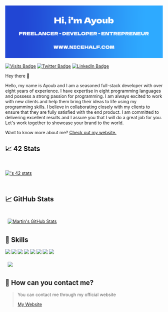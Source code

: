 [![Ayoub's GitHub Banner](./assets/banner.png)](https://nicehalf.com)

[![Visits Badge](https://api.visitorbadge.io/api/visitors?path=bablilayoub&countColor=%232ccce4&style=flat)](https://nicehalf.com)
[![Twitter Badge](https://img.shields.io/badge/Twitter-Profile-informational?style=flat&logo=twitter&logoColor=white&color=1CA2F1)](https://twitter.com/bablilayoub)
[![LinkedIn Badge](https://img.shields.io/badge/LinkedIn-Profile-informational?style=flat&logo=linkedin&logoColor=white&color=0D76A8)](https://www.linkedin.com/in/bablilayoub/)


Hey there 👋

Hello, my name is Ayoub and I am a seasoned full-stack developer with over eight years of experience. I have expertise in eight programming languages and possess a strong passion for programming. I am always excited to work with new clients and help them bring their ideas to life using my programming skills. I believe in collaborating closely with my clients to ensure that they are fully satisfied with the end product. I am committed to delivering excellent results and I assure you that I will do a great job for you. Let's work together to showcase your brand to the world.

Want to know more about me? [Check out my website.](https://nicehalf.com)

## &#x1f4c8; 42 Stats

<br>

[![<abablil>'s 42 stats](https://badge.mediaplus.ma/greenbinary/abablil)](https://github.com/oakoudad/badge42)
  
<br>

## &#x1f4c8; GitHub Stats

<br>
<a href="https://github.com/bablilayoub">
  <img align="center" style="margin:0.5rem" src="https://github-readme-stats.vercel.app/api?username=bablilayoub&show_icons=true" alt="Martin's GitHub Stats" />
</a>

<br>


## 💼 Skills
![](https://img.shields.io/badge/language-Php-informational?style=for-the-badge&logo=php&logoColor=white&color=1950f7)
![](https://img.shields.io/badge/language-Javascript-informational?style=for-the-badge&logo=javascript&logoColor=white&color=f7df1e)
![](https://img.shields.io/badge/language-C%23-informational?style=for-the-badge&logo=csharp&logoColor=white&color=256D7B)
![](https://img.shields.io/badge/language-Java-informational?style=for-the-badge&logo=java&logoColor=white&color=5474FD)
![](https://img.shields.io/badge/language-HTML-informational?style=for-the-badge&logo=html5&logoColor=white&color=EDF1ED)
![](https://img.shields.io/badge/language-CSS-informational?style=for-the-badge&logo=css3&logoColor=white&color=B73F07)
![](https://img.shields.io/badge/language-Json-informational?style=for-the-badge&logo=json&logoColor=white&color=B6CDD7)
![](https://img.shields.io/badge/language-MySQL-informational?style=for-the-badge&logo=mysql&logoColor=white&color=472B9E)


<a href="https://github.com/bablilayoub">
  <img align="center" style="margin:0.5rem" src="https://github-readme-stats.vercel.app/api/top-langs/?username=bablilayoub" />
</a>


## 📣 How can you contact me?

> You can contact me through my official website
>
> [My Website](https://nicehalf.com)<br>

